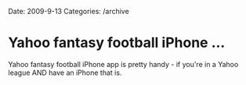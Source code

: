 Date: 2009-9-13
Categories: /archive

# Yahoo fantasy football iPhone ...

Yahoo fantasy football iPhone app is pretty handy - if you're in a Yahoo league AND have an iPhone that is.
